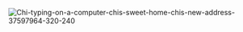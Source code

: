 
![Chi-typing-on-a-computer-chis-sweet-home-chis-new-address-37597964-320-240](https://github.com/user-attachments/assets/724b5344-b2cf-4990-af70-b79318b38b8a)
